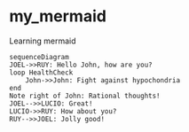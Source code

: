 # my_mermaid
Learning mermaid

```mermaid
sequenceDiagram
JOEL->>RUY: Hello John, how are you?
loop HealthCheck
    John->>John: Fight against hypochondria
end
Note right of John: Rational thoughts!
JOEL-->>LUCIO: Great!
LUCIO->>RUY: How about you?
RUY-->>JOEL: Jolly good!
```
